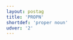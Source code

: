 ```yaml
---
layout: postag
title: 'PROPN'
shortdef: 'proper noun'
udver: '2'
---
```

<!-- Interlanguage links updated Út 9. května 2023, 20:03:27 CEST -->
